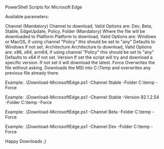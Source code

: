 PowerShell Scripts for Microsoft Edge

Available parameters:

Channel (Mandatory)
Channel to download, Valid Options are: Dev, Beta, Stable, EdgeUpdate, Policy.
Folder (Mandatory)
Where the file will be downloaded to
Platform
Platform to download, Valid Options are: Windows or MacOS, if using channel "Policy" this should be set to "any"
Defaults to Windows if not set.
Architecture
Architecture to download, Valid Options are: x86, x64, arm64, if using channel "Policy" this should be set to "any"
Defaults to x64 if not set.
Version
If set the script will try and download a specific version. If not set it will download the latest.
Force
Overwrites the file without asking.
Downloads the MSI into C:\Temp and overwrites any previous file already there.

Example:
.\Download-MicrosoftEdge.ps1 -Channel Stable -Folder C:\temp -Force

Example:
.\Download-MicrosoftEdge.ps1 -Channel Stable -Version 82.1.2.54  -Folder C:\temp -Force

Example:
.\Download-MicrosoftEdge.ps1 -Channel Beta -Folder C:\temp -Force

Example:
.\Download-MicrosoftEdge.ps1 -Channel Dev -Folder C:\temp -Force

Happy Downloads ;)
